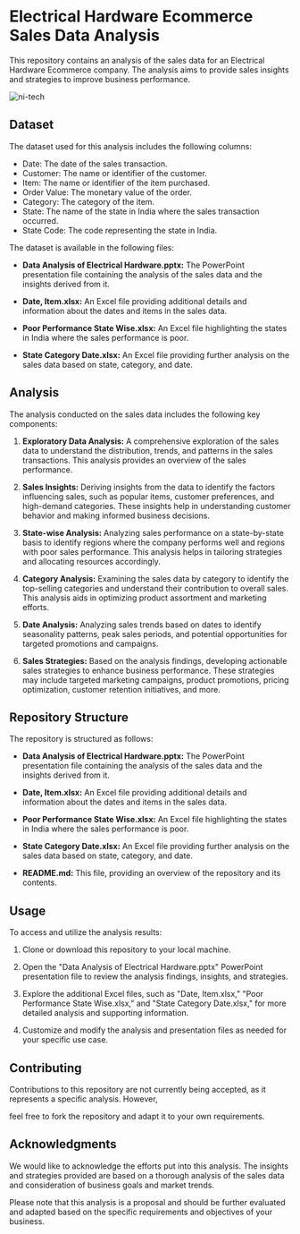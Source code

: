 # Electrical Hardware Ecommerce Sales Data Analysis

This repository contains an analysis of the sales data for an Electrical Hardware 
Ecommerce company. The analysis aims to provide sales insights and strategies to 
improve business performance.

![ni-tech](https://github.com/shridharkamathe/Electrical-Hardware-Ecommerce/assets/124047047/66626a2f-6c98-42e4-9210-93d17f8d3fa3)

## Dataset

The dataset used for this analysis includes the following columns:

- Date: The date of the sales transaction.
- Customer: The name or identifier of the customer.
- Item: The name or identifier of the item purchased.
- Order Value: The monetary value of the order.
- Category: The category of the item.
- State: The name of the state in India where the sales transaction occurred.
- State Code: The code representing the state in India.

The dataset is available in the following files:

- **Data Analysis of Electrical Hardware.pptx:** The PowerPoint presentation file containing the analysis of the sales data and the insights derived from it.

- **Date, Item.xlsx:** An Excel file providing additional details and information about the dates and items in the sales data.

- **Poor Performance State Wise.xlsx:** An Excel file highlighting the states in India where the sales performance is poor.

- **State Category Date.xlsx:** An Excel file providing further analysis on the sales data based on state, category, and date.

## Analysis

The analysis conducted on the sales data includes the following key components:

1. **Exploratory Data Analysis:** A comprehensive exploration of the sales data to understand the distribution, trends, and patterns in the sales transactions. This analysis provides an overview of the sales performance.

2. **Sales Insights:** Deriving insights from the data to identify the factors influencing sales, such as popular items, customer preferences, and high-demand categories. These insights help in understanding customer behavior and making informed business decisions.

3. **State-wise Analysis:** Analyzing sales performance on a state-by-state basis to identify regions where the company performs well and regions with poor sales performance. This analysis helps in tailoring strategies and allocating resources accordingly.

4. **Category Analysis:** Examining the sales data by category to identify the top-selling categories and understand their contribution to overall sales. This analysis aids in optimizing product assortment and marketing efforts.

5. **Date Analysis:** Analyzing sales trends based on dates to identify seasonality patterns, peak sales periods, and potential opportunities for targeted promotions and campaigns.

6. **Sales Strategies:** Based on the analysis findings, developing actionable sales strategies to enhance business performance. These strategies may include targeted marketing campaigns, product promotions, pricing optimization, customer retention initiatives, and more.

## Repository Structure

The repository is structured as follows:

- **Data Analysis of Electrical Hardware.pptx:** The PowerPoint presentation file containing the analysis of the sales data and the insights derived from it.

- **Date, Item.xlsx:** An Excel file providing additional details and information about the dates and items in the sales data.

- **Poor Performance State Wise.xlsx:** An Excel file highlighting the states in India where the sales performance is poor.

- **State Category Date.xlsx:** An Excel file providing further analysis on the sales data based on state, category, and date.

- **README.md:** This file, providing an overview of the repository and its contents.

## Usage

To access and utilize the analysis results:

1. Clone or download this repository to your local machine.

2. Open the "Data Analysis of Electrical Hardware.pptx" PowerPoint presentation file to review the analysis findings, insights, and strategies.

3. Explore the additional Excel files, such as "Date, Item.xlsx," "Poor Performance State Wise.xlsx," and "State Category Date.xlsx," for more detailed analysis and supporting information.

4. Customize and modify the analysis and presentation files as needed for your specific use case.

## Contributing

Contributions to this repository are not currently being accepted, as it represents a specific analysis. However,

 feel free to fork the repository and adapt it to your own requirements.

## Acknowledgments

We would like to acknowledge the efforts put into this analysis. The insights and strategies provided are based on a thorough analysis of the sales data and consideration of business goals and market trends.

Please note that this analysis is a proposal and should be further evaluated and adapted based on the specific requirements and objectives of your business.
